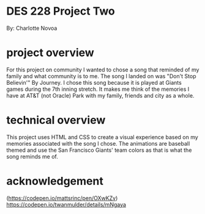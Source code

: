 # DES 228 Project Two 

By: Charlotte Novoa

# project overview

For this project on community I wanted to chose a song that reminded of my family and what community is to me. The song I landed on was "Don't Stop Believin'" By Journey. I chose this song because it is played at Giants games during the 7th inning stretch. It makes me think of the memories I have at AT&T (not Oracle) Park with my family, friends and city as a whole. 

# technical overview

This project uses HTML and CSS to create a visual experience based on my memories associated with the song I chose. The animations are baseball themed and use the San Francisco Giants' team colors as that is what the song reminds me of. 

# acknowledgement

(https://codepen.io/mattsrinc/pen/OXwKZv)
https://codepen.io/twanmulder/details/mNgaya